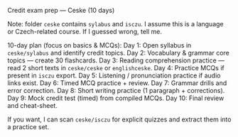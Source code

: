 Credit exam prep — Ceske (10 days)

Note: folder `ceske` contains `sylabus` and `isczu`. I assume this is a language or Czech-related course. If I guessed wrong, tell me.

10-day plan (focus on basics & MCQs):
Day 1: Open syllabus in `ceske/sylabus` and identify credit topics.
Day 2: Vocabulary & grammar core topics — create 30 flashcards.
Day 3: Reading comprehension practice — read 2 short texts in `ceske/ceske` or `englishceske`.
Day 4: Practice MCQs if present in `isczu` export.
Day 5: Listening / pronunciation practice if audio links exist.
Day 6: Timed MCQ practice + review.
Day 7: Grammar drills and error correction.
Day 8: Short writing practice (1 paragraph + corrections).
Day 9: Mock credit test (timed) from compiled MCQs.
Day 10: Final review and cheat-sheet.

If you want, I can scan `ceske/isczu` for explicit quizzes and extract them into a practice set.

